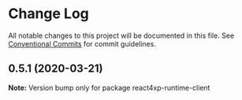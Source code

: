 # Change Log

All notable changes to this project will be documented in this file.
See [Conventional Commits](https://conventionalcommits.org) for commit guidelines.

## 0.5.1 (2020-03-21)

**Note:** Version bump only for package react4xp-runtime-client
